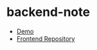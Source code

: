 # backend-note

- [Demo](https://cnote.vercel.app/)
- [Frontend Repository](https://github.com/chiragkpoojary/frontend-note)

